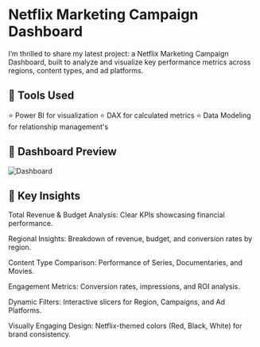 # Netflix Marketing Campaign Dashboard

I’m thrilled to share my latest project: a Netflix Marketing Campaign Dashboard, built to analyze and visualize key performance metrics across regions, content types, and ad platforms. 


## 🔹 Tools Used  

⭐ Power BI for visualization
⭐ DAX for calculated metrics
⭐ Data Modeling for relationship management's

## 🔹 Dashboard Preview  
![Dashboard](https://drive.google.com/file/d/12zFfdUukWxTOq9zq33tjrYYTQTmOyTR1/view?usp=drive_link) 

## 🔹 Key Insights 

Total Revenue & Budget Analysis: Clear KPIs showcasing financial performance.

Regional Insights: Breakdown of revenue, budget, and conversion rates by region.

Content Type Comparison: Performance of Series, Documentaries, and Movies.

Engagement Metrics: Conversion rates, impressions, and ROI analysis.

Dynamic Filters: Interactive slicers for Region, Campaigns, and Ad Platforms.

Visually Engaging Design: Netflix-themed colors (Red, Black, White) for brand consistency.
